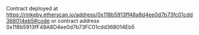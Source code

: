 Contract deployed at https://rinkeby.etherscan.io/address/0x118b5913ff48a8d4ee0d7b73fc01cdd368014eb5#code or contract address 0x118b5913fF48A8D4ee0d7b73FC01cdd368014Eb5





